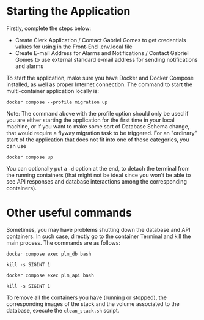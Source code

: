 # Starting the Application

Firstly, complete the steps below:

- Create Clerk Application / Contact Gabriel Gomes to get credentials values for using in the Front-End .env.local file
- Create E-mail Address for Alarms and Notifications / Contact Gabriel Gomes to use external standard e-mail address for sending notifications and alarms 

To start the application, make sure you have Docker and Docker Compose installed, as well as proper Internet connection. The command to start the multi-container application locally is:

`docker compose --profile migration up`

Note: The command above with the profile option should only be used if you are either starting the application for the first time in your local machine, or if you want to make some sort of Database Schema change, that would require a flyway migration task to be triggered. For an "ordinary" start of the application that does not fit into one of those categories, you can use

`docker compose up`

You can optionally put a `-d` option at the end, to detach the terminal from the running containers (that might not be ideal since you won't be able to see API responses and database interactions among the corresponding containers).

# Other useful commands

Sometimes, you may have problems shutting down the database and API containers. In such case, directly go to the container Terminal and kill the main process. The commands are as follows:

`docker compose exec plm_db bash`

`kill -s SIGINT 1`

`docker compose exec plm_api bash`

`kill -s SIGINT 1`

To remove all the containers you have (running or stopped), the corresponding images of the stack and the volume associated to the database, execute the `clean_stack.sh` script.